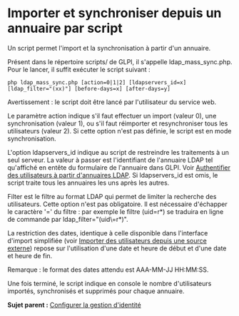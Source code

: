Importer et synchroniser depuis un annuaire par script
======================================================

Un script permet l'import et la synchronisation à partir d'un annuaire.

Présent dans le répertoire scripts/ de GLPI, il s'appelle
ldap\_mass\_sync.php. Pour le lancer, il suffit exécuter le script
suivant :

~~~~ {.codeblock}
php ldap_mass_sync.php [action=0|1|2] [ldapservers_id=x] [ldap_filter="(xx)"] [before-days=x] [after-days=y]
~~~~

Avertissement : le script doit être lancé par l'utilisateur du service
web.

Le paramètre action indique s'il faut effectuer un import (valeur 0),
une synchronisation (valeur 1), ou s'il faut réimporter et
resynchroniser tous les utilisateurs (valeur 2). Si cette option n'est
pas définie, le script est en mode synchronisation.

L'option ldapservers\_id indique au script de restreindre les
traitements à un seul serveur. La valeur à passer est l'identifiant de
l'annuaire LDAP tel qu'affiché en entête du formulaire de l'annuaire
dans GLPI. Voir [Authentifier des utilisateurs à partir d'annuaires
LDAP](config_auth_ldap.html "L'interface de GLPI avec les annuaires LDAP se configure depuis le menu Configuration > Authentification > Annuaire LDAP.").
Si ldapservers\_id est omis, le script traite tous les annuaires les uns
après les autres.

Filter est le filtre au format LDAP qui permet de limiter la recherche
des utilisateurs. Cette option n'est pas obligatoire. Il est nécessaire
d'échapper le caractère '=' du filtre : par exemple le filtre (uid=r\*)
se traduira en ligne de commande par ldap\_filter="(uid\\=r\*)".

La restriction des dates, identique à celle disponible dans l'interface
d'import simplifiée (voir [Importer des utilisateurs depuis une source
externe](administration_user_import.html)) repose sur l'utilisation
d'une date et heure de début et d'une date et heure de fin.

Remarque : le format des dates attendu est AAA-MM-JJ HH:MM:SS.

Une fois terminé, le script indique en console le nombre d'utilisateurs
importés, synchronisés et supprimés pour chaque annuaire.

**Sujet parent :** [Configurer la gestion
d'identité](../glpi/config_auth.html "La manière dont GLPI gère l'authentification et les informations personnelles des utilisateurs se configure depuis le menu Configuration > Authentification.")
